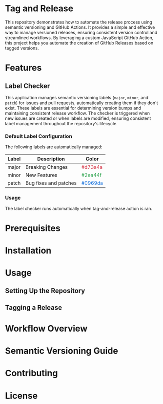 # Tag and Release

This repository demonstrates how to automate the release process using semantic versioning and GitHub Actions.
It provides a simple and effective way to manage versioned releases, ensuring consistent version control and streamlined
workflows.
By leveraging a custom JavaScript GitHub Action, this project helps you automate the creation of GitHub Releases based
on tagged versions.

# Features

## Label Checker

This application manages semantic versioning labels (`major`, `minor`, and `patch`) for issues and pull requests,
automatically creating them if they don't exist. These labels are essential for determining version bumps and
maintaining consistent release workflow. The checker is triggered when new issues are created or when labels are
modified, ensuring consistent label management throughout the repository's lifecycle.

### Default Label Configuration

The following labels are automatically managed:

| Label | Description           | Color                                       |
|-------|-----------------------|---------------------------------------------|
| major | Breaking Changes      | <span style="color:#d73a4a;">#d73a4a</span> |
| minor | New Features          | <span style="color:#2ea44f;">#2ea44f</span> |
| patch | Bug fixes and patches | <span style="color:#0969da;">#0969da</span> |

### Usage

The label checker runs automatically when tag-and-release action is ran.

# Prerequisites

# Installation

# Usage

## Setting Up the Repository

## Tagging a Release

# Workflow Overview

# Semantic Versioning Guide

# Contributing

# License